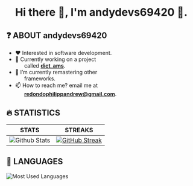 <div align="center">
    <h1>Hi there 👋, I'm andydevs69420 👦.</h1>
</div>

## ❓ ABOUT andydevs69420 <br>


- ❤️ Interested in software development.
- 💪 Currently working on a project 
    <br>&nbsp;&nbsp;&nbsp;&nbsp;&nbsp;&nbsp;called **<a href="http://github.com/andydevs69420/dict_ams">dict_ams</a>**.
- 🌱 I’m currently remastering other 
    <br>&nbsp;&nbsp;&nbsp;&nbsp;&nbsp;&nbsp;frameworks.
- 📫 How to reach me? email me at 
  <br>&nbsp;&nbsp;&nbsp;&nbsp;&nbsp;&nbsp;**redondophilippandrew@gmail.com**.

## 🔥 STATISTICS ##
| STATS | STREAKS |
| --- | --- |
| ![Github Stats](https://github-readme-stats.vercel.app/api?username=andydevs69420&show_icons=true&theme=merko) | [![GitHub Streak](https://github-readme-streak-stats.herokuapp.com?user=andydevs69420&theme=merko&date_format=M%20j%5B%2C%20Y%5D)](https://git.io/streak-stats) |
 
 
## 📄 LANGUAGES <br>

![Most Used Languages](https://github-readme-stats.vercel.app/api/top-langs/?username=andydevs69420&theme=merko)
